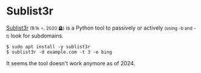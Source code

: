 # Sublist3r

<div class="row row-cols-lg-2"><div>

[Sublist3r](https://github.com/aboul3la/Sublist3r) <small>(9.1k ⭐, 2020 🪦)</small> is a Python tool to passively or actively <small>(using -b and -t)</small> look for subdomains. 

```shell!
$ sudo apt install -y sublist3r
$ sublist3r -d example.com -t 3 -e bing
```

It seems the tool doesn't work anymore as of 2024.
</div><div>
</div></div>